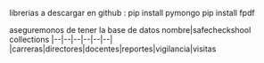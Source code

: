 librerias a  descargar en github :
pip install pymongo
pip install fpdf


aseguremonos de tener la base de datos
nombre|safecheckshool
collections
|--|--|--|--|--|--|
|carreras|directores|docentes|reportes|vigilancia|visitas
